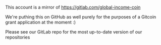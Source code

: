 This account is a mirror of https://gitlab.com/global-income-coin

We're puthing this on GitHub as well purely for the purposes of a Gitcoin grant application at the moment :) 

Please see our GitLab repo for the most up-to-date version of our repositories
